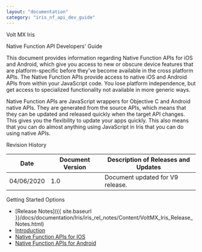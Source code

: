 ```yaml
---
layout: "documentation"
category: "iris_nf_api_dev_guide"
---
```

                     

Volt MX  Iris

Native Function API Developers' Guide

This document provides information regarding Native Function APIs for iOS and Android, which give you access to new or obscure device features that are platform-specific before they've become available in the cross platform APIs. The Native Function APIs provide access to native iOS and Android APIs from within your JavaScript code. You lose platform independence, but get access to specialized functionality not available in more generic ways.

Native Function APIs are JavaScript wrappers for Objective C and Android native APIs. They are generated from the source APIs, which means that they can be updated and released quickly when the target API changes. This gives you the flexibility to update your apps quickly. This also means that you can do almost anything using JavaScript in Iris that you can do using native APIs.

Revision History

  
| Date | Document Version | Description of Releases and Updates |
| --- | --- | --- |
| 04/06/2020 | 1.0 | Document updated for V9 release. |

Getting Started Options

*   [Release Notes]({{ site.baseurl }}/docs/documentation/Iris/iris_rel_notes/Content/VoltMX_Iris_Release_Notes.html)
*   [Introduction](native_function.html)
*   [Native Function APIs for IOS](native_function_apis_for_ios.html)
*   [Native Function APIs for Android](native_function_apis_for_android.html)
